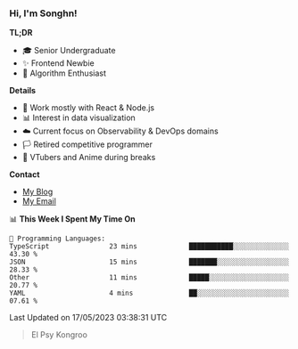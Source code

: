 ### Hi, I'm Songhn!

**TL;DR**

- 🎓 Senior Undergraduate
- ✨ Frontend Newbie
- 🎈 Algorithm Enthusiast

**Details**

- 🎯 Work mostly with React & Node.js
- 📊 Interest in data visualization
- ☁️ Current focus on Observability & DevOps domains
- 🏳️ Retired competitive programmer
- 🍵 VTubers and Anime during breaks

**Contact**
- [My Blog](https://blog.songhn.com)
- [My Email](mailto:songhn233@gmail.com)

<!--START_SECTION:waka-->
📊 **This Week I Spent My Time On** 

```text
💬 Programming Languages: 
TypeScript               23 mins             ███████████░░░░░░░░░░░░░░   43.30 % 
JSON                     15 mins             ███████░░░░░░░░░░░░░░░░░░   28.33 % 
Other                    11 mins             █████░░░░░░░░░░░░░░░░░░░░   20.77 % 
YAML                     4 mins              ██░░░░░░░░░░░░░░░░░░░░░░░   07.61 % 
```


 Last Updated on 17/05/2023 03:38:31 UTC
<!--END_SECTION:waka-->

> El Psy Kongroo
